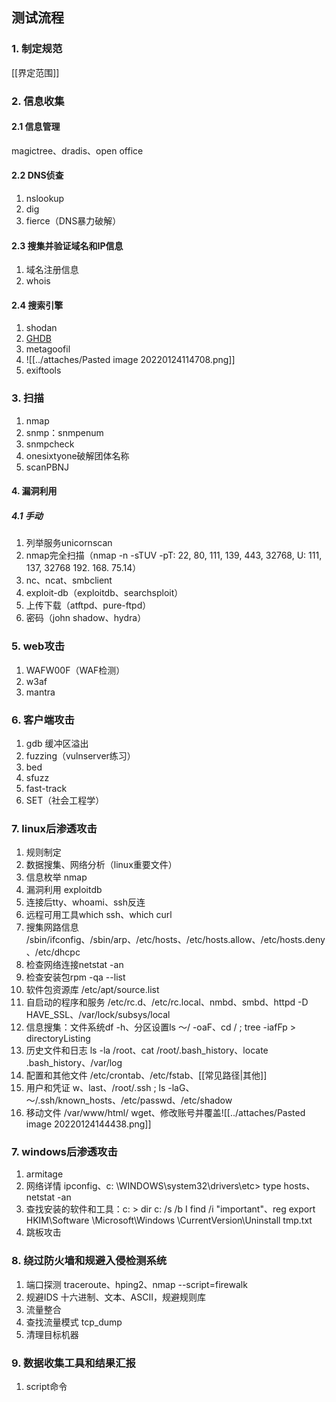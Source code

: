## 测试流程
### 1. 制定规范
[[界定范围]]
### 2. 信息收集
#### 2.1 信息管理
magictree、dradis、open office
#### 2.2 DNS侦查
1. nslookup
2. dig
3. fierce（DNS暴力破解）
#### 2.3 搜集并验证域名和IP信息
1. 域名注册信息
2. whois
#### 2.4 搜索引擎
1. shodan
2. [GHDB](https://www.exploit-db.com/google-hacking-database)
3. metagoofil
4. ![[../attaches/Pasted image 20220124114708.png]]
5. exiftools
### 3. 扫描
1. nmap
2. snmp：snmpenum
3. snmpcheck
4. onesixtyone破解团体名称
5. scanPBNJ
#### 4. 漏洞利用
##### 4.1 手动
1. 列举服务unicornscan
2. nmap完全扫描（nmap -n -sTUV -pT: 22, 80, 111, 139, 443, 32768, U: 111, 137, 32768 192. 168. 75.14）
3. nc、ncat、smbclient
4. exploit-db（exploitdb、searchsploit）
5. 上传下载（atftpd、pure-ftpd）
6. 密码（john shadow、hydra）
### 5. web攻击
1. WAFW00F（WAF检测）
2. w3af
3. mantra
### 6. 客户端攻击
1. gdb 缓冲区溢出
2. fuzzing（vulnserver练习）
3. bed
4. sfuzz
5. fast-track
6. SET（社会工程学）
### 7. linux后渗透攻击
1. 规则制定
2. 数据搜集、网络分析（linux重要文件）
3. 信息枚举 nmap
4. 漏洞利用 exploitdb
5. 连接后tty、whoami、ssh反连
6. 远程可用工具which ssh、which curl
7. 搜集网路信息 /sbin/ifconfig、/sbin/arp、/etc/hosts、/etc/hosts.allow、/etc/hosts.deny、/etc/dhcpc
8. 检查网络连接netstat -an
9. 检查安装包rpm -qa --list
10. 软件包资源库 /etc/apt/source.list
11. 自启动的程序和服务 /etc/rc.d、/etc/rc.local、nmbd、smbd、httpd -D HAVE_SSL、/var/lock/subsys/local
12. 信息搜集：文件系统df -h、分区设置ls ～/ -oaF、cd / ; tree -iafFp > directoryListing
13. 历史文件和日志 ls -la /root、cat /root/.bash_history、locate .bash_history、/var/log
14. 配置和其他文件 /etc/crontab、/etc/fstab、[[常见路径|其他]]
15. 用户和凭证 w、last、/root/.ssh ; ls -laG、～/.ssh/known_hosts、/etc/passwd、/etc/shadow
16. 移动文件 /var/www/html/ wget、修改账号并覆盖![[../attaches/Pasted image 20220124144438.png]]
### 7. windows后渗透攻击
1. armitage
2. 网络详情 ipconfig、c: \\WINDOWS\\system32\\drivers\\etc> type hosts、netstat -an
3. 查找安装的软件和工具：c: \> dir c: \/s /b I find /i "important"、reg export HKIM\Software \Microsoft\Windows \CurrentVersion\Uninstall tmp.txt
4. 跳板攻击
### 8. 绕过防火墙和规避入侵检测系统
1. 端口探测 traceroute、hping2、nmap --script=firewalk
2. 规避IDS 十六进制、文本、ASCII，规避规则库
3. 流量整合
4. 查找流量模式 tcp_dump
5. 清理目标机器
### 9. 数据收集工具和结果汇报
1. script命令

